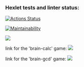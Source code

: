 ### Hexlet tests and linter status:
[![Actions Status](https://github.com/olga-treushkova/frontend-project-44/actions/workflows/hexlet-check.yml/badge.svg)](https://github.com/olga-treushkova/frontend-project-44/actions)


[![Maintainability](https://api.codeclimate.com/v1/badges/ddc9a3354d45b190ff7c/maintainability)](https://codeclimate.com/github/olga-treushkova/frontend-project-44/maintainability)


<a href="https://asciinema.org/a/trbHjx9dqO4ijpRlWN72x51PY" target="_blank"><img src="https://asciinema.org/a/trbHjx9dqO4ijpRlWN72x51PY.svg" /></a>


link for the 'brain-calc' game:
<a href="https://asciinema.org/a/uUgoTl72pp5j5hJcdKJNtjppH" target="_blank"><img src="https://asciinema.org/a/uUgoTl72pp5j5hJcdKJNtjppH.svg" /></a>

link for the 'brain-gcd' game:
<a href="https://asciinema.org/a/UNL3PmOzKn0gHPI9IDpYvmMZs" target="_blank"><img src="https://asciinema.org/a/UNL3PmOzKn0gHPI9IDpYvmMZs.svg" /></a>